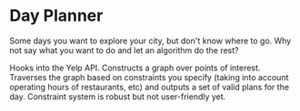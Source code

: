# Day Planner
Some days you want to explore your city, but don't know where to go. Why not say what you want to do and let an algorithm do the rest?

Hooks into the Yelp API. Constructs a graph over points of interest. Traverses the graph based on constraints you specify (taking into account operating hours of restaurants, etc) and outputs a set of valid plans for the day. Constraint system is robust but not user-friendly yet.
